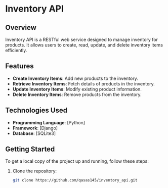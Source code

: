 # Inventory API

## Overview

Inventory API is a RESTful web service designed to manage inventory for products. It allows users to create, read, update, and delete inventory items efficiently.

## Features

- **Create Inventory Items**: Add new products to the inventory.
- **Retrieve Inventory Items**: Fetch details of products in the inventory.
- **Update Inventory Items**: Modify existing product information.
- **Delete Inventory Items**: Remove products from the inventory.

## Technologies Used

- **Programming Language**: [Python]
- **Framework**: [Django]
- **Database**: [SQLite3]

## Getting Started

To get a local copy of the project up and running, follow these steps:

1. Clone the repository:
   ```bash
   git clone https://github.com/qasas145/inventory_api.git
